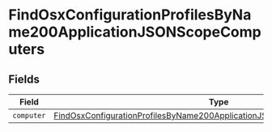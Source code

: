 # FindOsxConfigurationProfilesByName200ApplicationJSONScopeComputers


## Fields

| Field                                                                                                                                                                               | Type                                                                                                                                                                                | Required                                                                                                                                                                            | Description                                                                                                                                                                         |
| ----------------------------------------------------------------------------------------------------------------------------------------------------------------------------------- | ----------------------------------------------------------------------------------------------------------------------------------------------------------------------------------- | ----------------------------------------------------------------------------------------------------------------------------------------------------------------------------------- | ----------------------------------------------------------------------------------------------------------------------------------------------------------------------------------- |
| `computer`                                                                                                                                                                          | [FindOsxConfigurationProfilesByName200ApplicationJSONScopeComputersComputer](../../models/operations/findosxconfigurationprofilesbyname200applicationjsonscopecomputerscomputer.md) | :heavy_minus_sign:                                                                                                                                                                  | N/A                                                                                                                                                                                 |